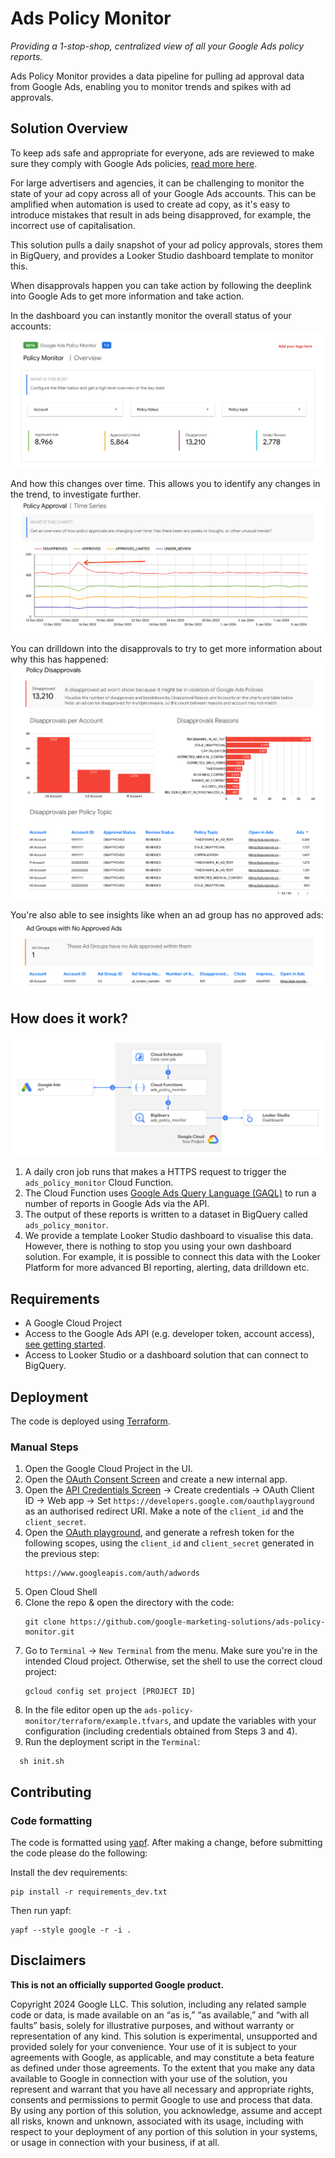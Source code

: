 # Ads Policy Monitor

_Providing a 1-stop-shop, centralized view of all your Google Ads policy
reports._

Ads Policy Monitor provides a data pipeline for pulling ad approval data from
Google Ads, enabling you to monitor trends and spikes with ad approvals.

## Solution Overview

To keep ads safe and appropriate for everyone, ads are reviewed to make sure
they comply with Google Ads policies, [read more here](
https://support.google.com/google-ads/answer/1722120?sjid=13030684844768437853-EU).

For large advertisers and agencies, it can be challenging to monitor the state
of your ad copy across all of your Google Ads accounts. This can be amplified
when automation is used to create ad copy, as it's easy to introduce mistakes
that result in ads being disapproved, for example, the incorrect use of
capitalisation.

This solution pulls a daily snapshot of your ad policy approvals, stores them in
BigQuery, and provides a Looker Studio dashboard template to monitor this.

When disapprovals happen you can take action by following the deeplink into
Google Ads to get more information and take action.

In the dashboard you can instantly monitor the overall status of your accounts:
![Dashboard overview](./docs/images/looker-studio-overview.png)

And how this changes over time. This allows you to identify any changes in the
trend, to investigate further.
![Dashboard time series](./docs/images/looker-studio-time-series.png)

You can drilldown into the disapprovals to try to get more information about why
this has happened:
![Dashboard disapprovals](./docs/images/looker-studio-disapprovals.png)

You're also able to see insights like when an ad group has no approved ads:
![Dashboard no approved ads](./docs/images/looker-studio-no-approved-ads.png)

## How does it work?

![Architecture diagram](./docs/images/architecture-diagram.png)

1. A daily cron job runs that makes a HTTPS request to trigger the
   `ads_policy_monitor` Cloud Function.
2. The Cloud Function uses [Google Ads Query Language (GAQL)](
   https://developers.google.com/google-ads/api/docs/query/overview) to run a
   number of reports in Google Ads via the API.
3. The output of these reports is written to a dataset in BigQuery called
   `ads_policy_monitor`.
4. We provide a template Looker Studio dashboard to visualise this data.
   However, there is nothing to stop you using your own dashboard solution. For
   example, it is possible to connect this data with the Looker Platform for
   more advanced BI reporting, alerting, data drilldown etc.

## Requirements

- A Google Cloud Project
- Access to the Google Ads API (e.g. developer token, account access), [see
  getting started](https://developers.google.com/google-ads/api/docs/get-started/introduction).
- Access to Looker Studio or a dashboard solution that can connect to BigQuery.

## Deployment

The code is deployed using [Terraform](https://www.terraform.io/).

### Manual Steps

1. Open the Google Cloud Project in the UI.
2. Open the [OAuth Consent Screen](
   https://console.cloud.google.com/apis/credentials/consent) and create a new
   internal app.
3. Open the [API Credentials Screen](
   https://console.cloud.google.com/apis/credentials) -> Create credentials ->
   OAuth Client ID -> Web app -> Set
   `https://developers.google.com/oauthplayground` as an authorised redirect
   URI. Make a note of the `client_id` and the `client_secret`.
4. Open the [OAuth playground](https://developers.google.com/oauthplayground/),
   and generate a refresh token for the following scopes, using the
   `client_id` and `client_secret` generated in the previous step:
   ```
   https://www.googleapis.com/auth/adwords
   ```
5. Open Cloud Shell
6. Clone the repo & open the directory with the code:
   ```
   git clone https://github.com/google-marketing-solutions/ads-policy-monitor.git
   ```
7. Go to `Terminal` -> `New Terminal` from the menu. 
   Make sure you're in the intended Cloud project. Otherwise, set the shell to use the
   correct cloud project:
   ```
   gcloud config set project [PROJECT ID]
   ```
8. In the file editor open up the `ads-policy-monitor/terraform/example.tfvars`,
and update the variables with your configuration (including credentials obtained from Steps 3 and 4).
9. Run the deployment script in the `Terminal`:
 ```
   sh init.sh
```

## Contributing

### Code formatting

The code is formatted using [yapf](https://github.com/google/yapf). After making
a change, before submitting the code please do the following:

Install the dev requirements:
```
pip install -r requirements_dev.txt
```

Then run yapf:

```
yapf --style google -r -i .
```

## Disclaimers
__This is not an officially supported Google product.__

Copyright 2024 Google LLC. This solution, including any related sample code or
data, is made available on an “as is,” “as available,” and “with all faults”
basis, solely for illustrative purposes, and without warranty or representation
of any kind. This solution is experimental, unsupported and provided solely for
your convenience. Your use of it is subject to your agreements with Google, as
applicable, and may constitute a beta feature as defined under those agreements.
To the extent that you make any data available to Google in connection with your
use of the solution, you represent and warrant that you have all necessary and
appropriate rights, consents and permissions to permit Google to use and process
that data. By using any portion of this solution, you acknowledge, assume and
accept all risks, known and unknown, associated with its usage, including with
respect to your deployment of any portion of this solution in your systems, or
usage in connection with your business, if at all.
